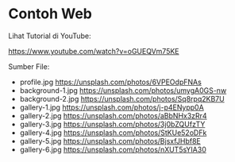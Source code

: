 # Contoh Web

Lihat Tutorial di YouTube:

https://www.youtube.com/watch?v=oGUEQVm75KE

Sumber File:

+ profile.jpg https://unsplash.com/photos/6VPEOdpFNAs
+ background-1.jpg https://unsplash.com/photos/umygA0GS-nw
+ background-2.jpg https://unsplash.com/photos/Sq8rpq2KB7U
+ gallery-1.jpg https://unsplash.com/photos/j-p4ENypp0A
+ gallery-2.jpg https://unsplash.com/photos/aBbNHx3zRr4
+ gallery-3.jpg https://unsplash.com/photos/3j0bZQUfzTY
+ gallery-4.jpg https://unsplash.com/photos/StKUe52oDFk
+ gallery-5.jpg https://unsplash.com/photos/BjsxfJHbf8E
+ gallery-6.jpg https://unsplash.com/photos/nXUT5sYIA30
